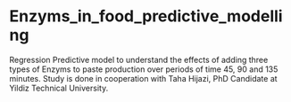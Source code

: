 # Enzyms_in_food_predictive_modelling
Regression Predictive model to understand the effects of adding three types of Enzyms to paste production over periods of time 45, 90 and 135 minutes.
Study is done in cooperation with Taha Hijazi, PhD Candidate at Yildiz Technical University.
